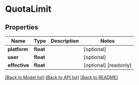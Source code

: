 # QuotaLimit

## Properties
Name | Type | Description | Notes
------------ | ------------- | ------------- | -------------
**platform** | **float** |  | [optional] 
**user** | **float** |  | [optional] 
**effective** | **float** |  | [optional] [readonly] 

[[Back to Model list]](../README.md#documentation-for-models) [[Back to API list]](../README.md#documentation-for-api-endpoints) [[Back to README]](../README.md)



